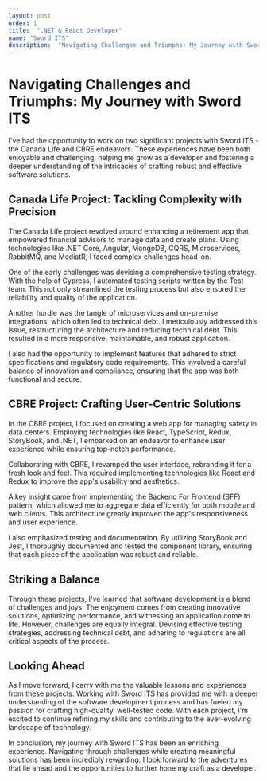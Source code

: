```yaml
---
layout: post
order: 1
title:  ".NET & React Developer"
name: "Sword ITS"
description:  "Navigating Challenges and Triumphs: My Journey with Sword ITS"
---
```


# Navigating Challenges and Triumphs: My Journey with Sword ITS
I've had the opportunity to work on two significant projects with Sword ITS - the Canada Life and CBRE endeavors. These experiences have been both enjoyable and challenging, helping me grow as a developer and fostering a deeper understanding of the intricacies of crafting robust and effective software solutions.

## Canada Life Project: Tackling Complexity with Precision
The Canada Life project revolved around enhancing a retirement app that empowered financial advisors to manage data and create plans. Using technologies like .NET Core, Angular, MongoDB, CQRS, Microservices, RabbitMQ, and MediatR, I faced complex challenges head-on.

One of the early challenges was devising a comprehensive testing strategy. With the help of Cypress, I automated testing scripts written by the Test team. This not only streamlined the testing process but also ensured the reliability and quality of the application.

Another hurdle was the tangle of microservices and on-premise integrations, which often led to technical debt. I meticulously addressed this issue, restructuring the architecture and reducing technical debt. This resulted in a more responsive, maintainable, and robust application.

I also had the opportunity to implement features that adhered to strict specifications and regulatory code requirements. This involved a careful balance of innovation and compliance, ensuring that the app was both functional and secure.

## CBRE Project: Crafting User-Centric Solutions
In the CBRE project, I focused on creating a web app for managing safety in data centers. Employing technologies like React, TypeScript, Redux, StoryBook, and .NET, I embarked on an endeavor to enhance user experience while ensuring top-notch performance.

Collaborating with CBRE, I revamped the user interface, rebranding it for a fresh look and feel. This required implementing technologies like React and Redux to improve the app's usability and aesthetics.

A key insight came from implementing the Backend For Frontend (BFF) pattern, which allowed me to aggregate data efficiently for both mobile and web clients. This architecture greatly improved the app's responsiveness and user experience.

I also emphasized testing and documentation. By utilizing StoryBook and Jest, I thoroughly documented and tested the component library, ensuring that each piece of the application was robust and reliable.

## Striking a Balance
Through these projects, I've learned that software development is a blend of challenges and joys. The enjoyment comes from creating innovative solutions, optimizing performance, and witnessing an application come to life. However, challenges are equally integral. Devising effective testing strategies, addressing technical debt, and adhering to regulations are all critical aspects of the process.

## Looking Ahead
As I move forward, I carry with me the valuable lessons and experiences from these projects. Working with Sword ITS has provided me with a deeper understanding of the software development process and has fueled my passion for crafting high-quality, well-tested code. With each project, I'm excited to continue refining my skills and contributing to the ever-evolving landscape of technology.

In conclusion, my journey with Sword ITS has been an enriching experience. Navigating through challenges while creating meaningful solutions has been incredibly rewarding. I look forward to the adventures that lie ahead and the opportunities to further hone my craft as a developer.
